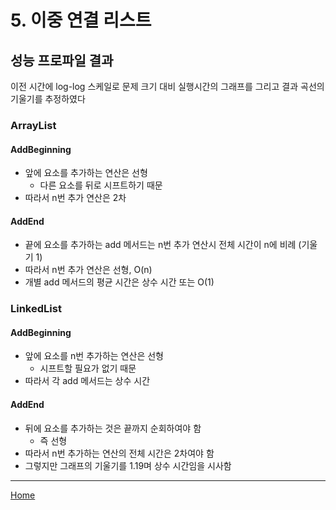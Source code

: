 # 5. 이중 연결 리스트

## 성능 프로파일 결과
이전 시간에 log-log 스케일로 문제 크기 대비 실행시간의 그래프를 그리고 결과 곡선의 기울기를 추정하였다

### ArrayList

#### AddBeginning
- 앞에 요소를 추가하는 연산은 선형
    - 다른 요소를 뒤로 시프트하기 때문
- 따라서 n번 추가 연산은 2차

#### AddEnd
- 끝에 요소를 추가하는 add 메서드는 n번 추가 연산시 전체 시간이 n에 비례 (기울기 1)
- 따라서 n번 추가 연산은 선형, O(n)
- 개별 add 메서드의 평균 시간은 상수 시간 또는 O(1)



### LinkedList

#### AddBeginning
- 앞에 요소를 n번 추가하는 연산은 선형
    - 시프트할 필요가 없기 때문
- 따라서 각 add 메서드는 상수 시간 

#### AddEnd
- 뒤에 요소를 추가하는 것은 끝까지 순회하여야 함
    - 즉 선형
- 따라서 n번 추가하는 연산의 전체 시간은 2차여야 함
- 그렇지만 그래프의 기울기를 1.19며 상수 시간임을 시사함

---
[Home](../README.md)
